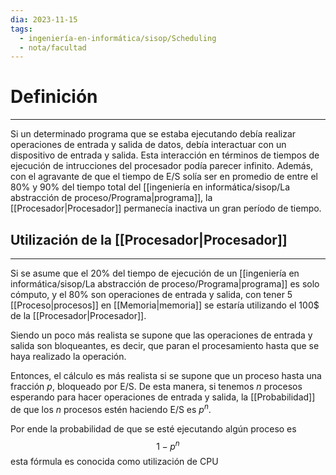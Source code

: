 ```yaml
---
dia: 2023-11-15
tags:
  - ingeniería-en-informática/sisop/Scheduling
  - nota/facultad
---
```

# Definición
---
Si un determinado programa que se estaba ejecutando debía realizar operaciones de entrada y salida de datos, debía interactuar con un dispositivo de entrada y salida. Esta interacción en términos de tiempos de ejecución de intrucciones del procesador podía parecer infinito. Además, con el agravante de que el tiempo de E/S solía ser en promedio de entre el 80% y 90% del tiempo total del [[ingeniería en informática/sisop/La abstracción de proceso/Programa|programa]], la [[Procesador|Procesador]] permanecía inactiva un gran período de tiempo.

## Utilización de la [[Procesador|Procesador]]
---
Si se asume que el 20% del tiempo de ejecución de un [[ingeniería en informática/sisop/La abstracción de proceso/Programa|programa]] es solo cómputo, y el 80% son operaciones de entrada y salida, con tener 5 [[Proceso|procesos]] en [[Memoria|memoria]] se estaría utilizando el 100$ de la [[Procesador|Procesador]].

Siendo un poco más realista se supone que las operaciones de entrada y salida son bloqueantes, es decir, que paran el procesamiento hasta que se haya realizado la operación.

Entonces, el cálculo es más realista si se supone que un proceso hasta una fracción $p$, bloqueado por E/S. De esta manera, si tenemos $n$ procesos esperando para hacer operaciones de entrada y salida, la [[Probabilidad]] de que los $n$ procesos estén haciendo E/S es $p^n$.

Por ende la probabilidad de que se esté ejecutando algún proceso es $$ 1 - p^n $$esta fórmula es conocida como utilización de CPU
